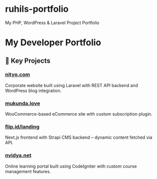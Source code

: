 # ruhils-portfolio
My PHP, WordPress &amp; Laravel Project Portfolio
# My Developer Portfolio

## 🔧 Key Projects

### [nityo.com](https://nityo.com)
Corporate website built using Laravel with REST API backend and WordPress blog integration.

### [mukunda.love](https://mukunda.love)
WooCommerce-based eCommerce site with custom subscription plugin.

### [flip.id/landing](https://flip.id/landing)
Next.js frontend with Strapi CMS backend – dynamic content fetched via API.

### [nvidya.net](https://nvidya.net)
Online learning portal built using CodeIgniter with custom course management features.

